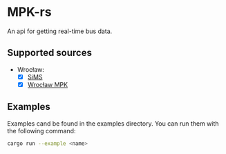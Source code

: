 # MPK-rs

An api for getting real-time bus data.

## Supported sources

- Wrocław:
  - [x] [SiMS](https://mapa.dla.sims.pl/)
  - [x] [Wrocław MPK](https://www.wroclaw.pl/open-data/dataset/lokalizacjapojazdowkomunikacjimiejskiejnatrasie_data)

## Examples

Examples cand be found in the examples directory. You can run them with the
following command:

```bash
cargo run --example <name>
```
